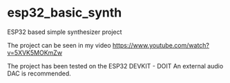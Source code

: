 # esp32_basic_synth
ESP32 based simple synthesizer project

The project can be seen in my video https://www.youtube.com/watch?v=5XVK5MOKmZw

The project has been tested on the ESP32 DEVKIT - DOIT
An external audio DAC is recommended.
